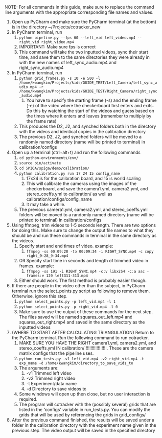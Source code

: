 NOTE: For all commands in this guide, make sure to replace the command line arguments with the appropriate corresponding file names and values.


1. Open up PyCharm and make sure the PyCharm terminal (at the bottom) is in the directory ~/Projects/cotracker_new
2. In PyCharm terminal, run
	1. `python pipeline.py --fps 60 --left_vid left_video.mp4 --right_vid right_video.mp4`
	2. IMPORTANT: Make sure fps is correct
	3. This command will take the two inputted videos, sync their start time, and save them to the same directories they were already in with the new names of left_sync_audio.mp4 and right_sync_audio.mp4
3. In PyCharm terminal, run
	1. ```python grid_frames.py -s 10 -e 500 -l /home/kwangkim/Projects/kids/GUIDE_TEST/Left_Camera/left_sync_audio.mp4 -r /home/kwangkim/Projects/kids/GUIDE_TEST/Right_Camera/right_sync_audio.mp4```
		1. You have to specify the starting frame (-s) and the ending frame (-e) of the video where the checkerboard first enters and exits. Do this by watching the start of the videos and guess based on the times where it enters and leaves (remember to multiply by the frame rate)
	2. This produces the D2, J2, and synched folders both in the directory with the videos and identical copies in the calibration directory
	3. The previous D2, J2, and synched folders will be moved to a randomly named directory (name will be printed to terminal) in calibration/configs
4. Open up a terminal (ctrl+alt+t) and run the following commands
	1. `cd python-environments/env/`
	2. `source bin/activate`
	3. `cd SPIGA/spiga/demo/calibration/`
	4. `python calibration.py run 17 24 15 config_name`
		1. 17x24 is for the calibration board, and 15 is world scaling
		2. This will calibrate the cameras using the images of the checkerboard, and save the camera1.yml, camera2.yml, and stereo_coeffs.yml to calibration/ as well as calibration/configs/config_name
		3. It may take a while.
	5. The previous camera1.yml, camera2.yml, and stereo_coeffs.yml folders will be moved to a randomly named directory (name will be printed to terminal) in calibration/configs
5. Using ffmpeg, trim videos to 1-5 seconds length. There are two options for doing this. Make sure to change the output file names to what they should be and run these commands in terminal in the same directory as the videos.
	1. Specify start and end times of video. example:
		1. `ffmpeg -ss 00:09:28 -to 00:09:34 -i RIGHT_SYNC.mp4 -c copy right_9-28_9-34.mp4`
	2. OR Specify start time in seconds and length of trimmed video in frames. example:
		1. `ffmpeg -ss 191 -i RIGHT_SYNC.mp4 -c:v libx264 -c:a aac -frames:v 120 left311-313.mp4`
	3. Either should work. The first method is probably easier though.
6. If there are people in the video other than the subject, in PyCharm terminal run the select_points.py script as following to remove them. Otherwise, ignore this step.
	1. `python select_points.py -p left_vid.mp4 -l 1`
	2. `python select_points.py -p right_vid.mp4 -l 0`
	3. Make sure to use the output of these commands for the next step. The files saved will be named squares_out_left.mp4 and squares_out_right.mp4 and saved in the same directory as the inputted videos
7. (WHERE TO START AFTER CALCULATING TRIANGULATION) Return to the PyCharm terminal. Run the following command to run cotracker.
	1. MAKE SURE YOU HAVE THE RIGHT camera1.yml, camera2.yml, and stereo_coeffs.yml IN calibration/ !!!!!!!!!!!!!!!!!. These are the camera matrix configs that the pipeline uses.
	2. `python run_tests.py -v1 left_vid.mp4 -v2 right_vid.mp4 -t exp_name -d /home/kwangkim/directory_to_save_vids_to`
	3. The arguments are:
		1. -v1 Trimmed left video
		2. -v2 Trimmed right video
		3. -t Experiment/data name
		4. -d Directory to save videos to
	4. Some windows will open up then close, but no user interaction is required.
	5. The program will cotracker with the (possibly several) grids that are listed in the 'configs' variable in run_tests.py. You can modify the grids that will be used by referencing the grids in grid_configs/
9. After the previous command finished, the results will be saved under a folder in the calibration directory with the experiment name given in the previous step. The video output will be saved in the specified directory